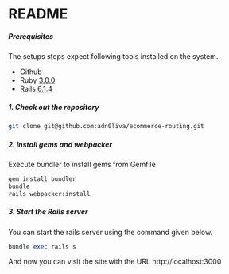 # README

##### Prerequisites

The setups steps expect following tools installed on the system.

- Github
- Ruby [3.0.0](https://www.ruby-lang.org/en/documentation/installation/)
- Rails [6.1.4](https://rubyonrails.org/)

##### 1. Check out the repository

```bash
git clone git@github.com:adn0liva/ecommerce-routing.git
```

##### 2. Install gems and webpacker

Execute bundler to install gems from Gemfile

```bash
gem install bundler
bundle
rails webpacker:install
```

##### 3. Start the Rails server

You can start the rails server using the command given below.

```ruby
bundle exec rails s
```

And now you can visit the site with the URL http://localhost:3000